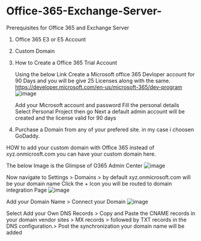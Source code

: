 # Office-365-Exchange-Server-





Prerequisites for Office 365 and Exchange Server
  1. Office 365 E3 or E5 Account
  2. Custom Domain 
  
 1. How to Create a Office 365 Trial Account
     
     Using the below Link Create a Microsoft office 365 Devloper account for 90 Days
     and you will be give 25 Licenses along with the same.
    https://developer.microsoft.com/en-us/microsoft-365/dev-program
    ![image](https://user-images.githubusercontent.com/66707747/215747946-11e51865-34c6-4bfc-9760-cd9189b247ec.png)


     Add your Microsoft account and password 
		 Fill the personal details
		 Select Personal Project then go Next 
		 a default admin account will be created and the license valid for 90 days 
		 
		 
2. Purchase a Domain from any of your prefered site. in my case i choosen GoDaddy.


HOW to add your custom domain with Office 365 instead of xyz.onmicrosft.com you can have your custom domain here.

The below Image is the Glimpse of O365 Admin Center
![image](https://user-images.githubusercontent.com/66707747/215751311-aa97cb22-8387-4c88-85ca-6e702c33bed2.png)

Now navigate to Settings > Domains > by default xyz.onmicrosoft.com will be your domain name
Click the + Icon you will be routed to domain integration Page
![image](https://user-images.githubusercontent.com/66707747/215752076-60dd813c-73d9-4df1-8076-5650baa52a2c.png)

Add your Domain Name > Connect your Domain
![image](https://user-images.githubusercontent.com/66707747/215752363-ab217a4f-377d-41da-b6fe-6beb8d9ae847.png)

Select Add your Own DNS Records > Copy and Paste the CNAME records in your domain vendor sites > MX records > followed by TXT records in the DNS configuration.> Post the synchronization your domain name will be added 
		 

